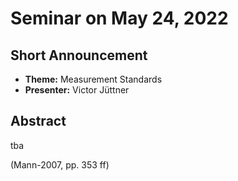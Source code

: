# Seminar on May 24, 2022

## Short Announcement

* __Theme:__   Measurement Standards
* __Presenter:__ Victor Jüttner

## Abstract

tba

(Mann-2007, pp. 353 ff)